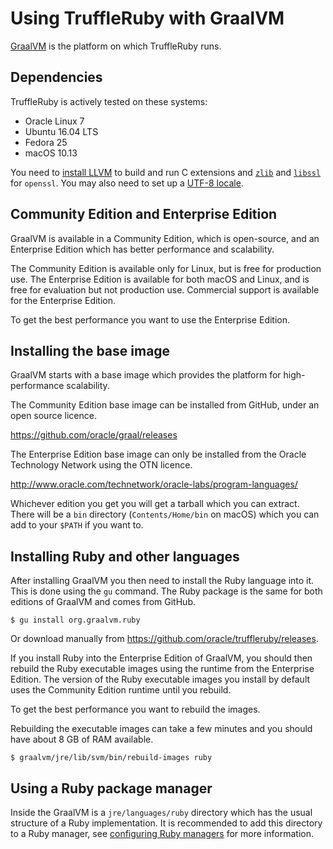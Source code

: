# Using TruffleRuby with GraalVM

[GraalVM](http://graalvm.org/) is the platform on which TruffleRuby runs.

## Dependencies

TruffleRuby is actively tested on these systems:

* Oracle Linux 7
* Ubuntu 16.04 LTS
* Fedora 25
* macOS 10.13

You need to [install LLVM](installing-llvm.md) to build and run C
extensions and [`zlib`](installing-zlib.md) and
[`libssl`](installing-libssl.md) for `openssl`. You may also need to
set up a [UTF-8 locale](utf8-locale.md).

## Community Edition and Enterprise Edition

GraalVM is available in a Community Edition, which is open-source, and an
Enterprise Edition which has better performance and scalability.

The Community Edition is available only for Linux, but is free for production
use. The Enterprise Edition is available for both macOS and Linux, and is free
for evaluation but not production use. Commercial support is available for the
Enterprise Edition.

To get the best performance you want to use the Enterprise Edition.

## Installing the base image

GraalVM starts with a base image which provides the platform for
high-performance scalability.

The Community Edition base image can be installed from GitHub, under an open
source licence.

https://github.com/oracle/graal/releases

The Enterprise Edition base image can only be installed from the Oracle
Technology Network using the OTN licence.

http://www.oracle.com/technetwork/oracle-labs/program-languages/

Whichever edition you get you will get a tarball which you can extract. There
will be a `bin` directory (`Contents/Home/bin` on macOS) which you can add to
your `$PATH` if you want to.

## Installing Ruby and other languages

After installing GraalVM you then need to install the Ruby language into it.
This is done using the `gu` command. The Ruby package is the same for both
editions of GraalVM and comes from GitHub.

```
$ gu install org.graalvm.ruby
```

Or download manually from https://github.com/oracle/truffleruby/releases.

If you install Ruby into the Enterprise Edition of GraalVM, you should then
rebuild the Ruby executable images using the runtime from the Enterprise
Edition. The version of the Ruby executable images you install by default uses
the Community Edition runtime until you rebuild.

To get the best performance you want to rebuild the images.

Rebuilding the executable images can take a few minutes and you should have
about 8 GB of RAM available.

```
$ graalvm/jre/lib/svm/bin/rebuild-images ruby
```

## Using a Ruby package manager

Inside the GraalVM is a `jre/languages/ruby` directory which has the usual
structure of a Ruby implementation. It is recommended to add this directory to
a Ruby manager, see [configuring Ruby managers](ruby-managers.md) for more
information.
